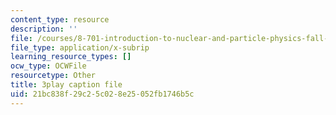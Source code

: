 ```yaml
---
content_type: resource
description: ''
file: /courses/8-701-introduction-to-nuclear-and-particle-physics-fall-2020/21bc838f29c25c028e25052fb1746b5c_ygls16dl8Sc.vtt
file_type: application/x-subrip
learning_resource_types: []
ocw_type: OCWFile
resourcetype: Other
title: 3play caption file
uid: 21bc838f-29c2-5c02-8e25-052fb1746b5c
---
```


